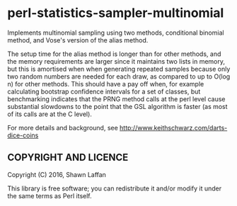 # perl-statistics-sampler-multinomial


Implements multinomial sampling using two methods,
conditional binomial method, and Vose's version of the alias method.

The setup time for the alias method is longer than for other methods,
and the memory requirements are larger since it maintains two lists in memory,
but this is amortised when 
when generating repeated samples because only two random numbers are
needed for each draw, as compared to up to O(log n) for other methods.
This should have a pay off when, for example calculating 
bootstrap confidence intervals for a set of classes, but benchmarking
indicates that the PRNG method calls at the perl level cause
substantial slowdowns to the point that the GSL algorithm is faster
(as most of its calls are at the C level).


For more details and background, see http://www.keithschwarz.com/darts-dice-coins


## COPYRIGHT AND LICENCE

Copyright (C) 2016, Shawn Laffan

This library is free software; you can redistribute it and/or modify
it under the same terms as Perl itself.
